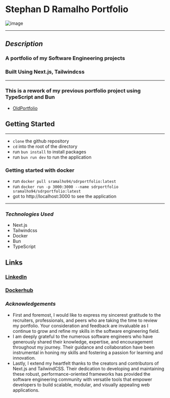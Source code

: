 # Stephan D Ramalho Portfolio

![image](https://i.imgur.com/ToRBcz1.jpg)

---

## **_Description_**

### A portfolio of my Software Engineering projects

### Built Using Next.js, Tailwindcss

---

### This is a rework of my previous portfolio project using TypeScript and Bun

- [OldPortfolio](https://github.com/sramalho94/portfolio_2023)

## Getting Started

---

- `clone` the github repository
- `cd` into the root of the directory
- run `bun install` to install packages
- run `bun run dev` to run the application

### Getting started with docker

- run `docker pull sramalho94/sdrportfolio:latest`
- run `docker run -p 3000:3000 --name sdrportfolio sramalho94/sdrportfolio:latest`
- got to http://localhost:3000 to see the application

---

### **_*Technologies Used*_**

- Next.js
- Tailwindcss
- Docker
- Bun
- TypeScript

## Links

### [LinkedIn](http://www.linkedin.com/in/stephan-ramalho)

### [Dockerhub](https://hub.docker.com/r/sramalho94/sdrportfolio)

### **_Acknowledgements_**

- First and foremost, I would like to express my sincerest gratitude to the recruiters, professionals, and peers who are taking the time to review my portfolio. Your consideration and feedback are invaluable as I continue to grow and refine my skills in the software engineering field.
- I am deeply grateful to the numerous software engineers who have generously shared their knowledge, expertise, and encouragement throughout my journey. Their guidance and collaboration have been instrumental in honing my skills and fostering a passion for learning and innovation.
- Lastly, I extend my heartfelt thanks to the creators and contributors of Next.js and TailwindCSS. Their dedication to developing and maintaining these robust, performance-oriented frameworks has provided the software engineering community with versatile tools that empower developers to build scalable, modular, and visually appealing web applications.
